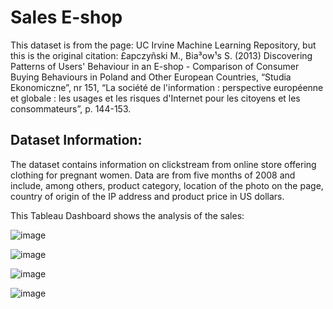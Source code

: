 # Sales E-shop

This dataset is from the page: UC Irvine Machine Learning Repository, but this is the original citation:
£apczyñski M., Bia³ow¹s S. (2013) Discovering Patterns of Users' Behaviour in an E-shop - Comparison of Consumer Buying Behaviours in Poland and Other European Countries, “Studia Ekonomiczne”, nr 151, “La société de l'information : perspective européenne et globale : les usages et les risques d'Internet pour les citoyens et les consommateurs”, p. 144-153.

## Dataset Information:
The dataset contains information on clickstream from online store offering clothing for pregnant women. Data are from five months of 2008 and include, among others, product category, location of the photo on the page, country of origin of the IP address and product price in US dollars.

This Tableau Dashboard shows the analysis of the sales:

![image](https://github.com/vanessaherrada/SalesEshop_english_Tableau/assets/163647765/4eacc056-5a81-481d-a064-6a362a9a8176)

![image](https://github.com/vanessaherrada/SalesEshop_english_Tableau/assets/163647765/2f87f976-ebb9-49cf-9aa2-a4da80876755)

![image](https://github.com/vanessaherrada/SalesEshop_english_Tableau/assets/163647765/3dcb4d38-0df3-4e89-8418-5142dc0be451)

![image](https://github.com/vanessaherrada/SalesEshop_english_Tableau/assets/163647765/73e68988-e0a7-4308-b61d-bff6e74bd88a)
